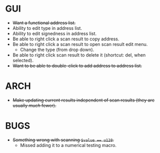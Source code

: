 # GUI

* ~~Want a functional address list.~~
* Ability to edit type in address list.
* Ability to edit signedness in address list.
* Be able to right click a scan result to copy address.
* Be able to right click a scan result to open scan result edit menu.
  * Change the type (from drop down).
* Be able to right click scan result to delete it (shortcut: del, when selected).
* ~~Want to be able to double-click to add address to address list.~~

# ARCH

* ~~Make updating current results independent of scan results (they are usually _much_ fewer).~~

# BUGS

* ~~Something wrong with scanning `$value == u128`.~~
  * Missed adding it to a numerical testing macro.